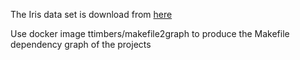 The Iris data set is download from [here](https://gist.githubusercontent.com/curran/a08a1080b88344b0c8a7/raw/d546eaee765268bf2f487608c537c05e22e4b221/iris.csv)

Use docker image ttimbers/makefile2graph to produce the Makefile dependency graph of the projects
